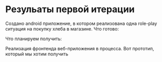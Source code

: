 # Резульаты первой итерации
Создано android приложение, в котором реализована одна role-play ситуация на покупку хлеба в магазине.
Что готово:
![]()

Что планируем получить:
![]()

Реализация фронтенда веб-приложения в процесса. Вот прототип, который мы хотим получить
![]()
